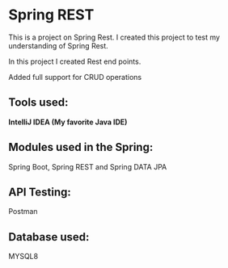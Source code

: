 # Spring REST

This is a project on Spring Rest. I created this project to test my understanding of Spring Rest. 

In this project I created Rest end points.

Added full support for CRUD operations

## Tools used:

**IntelliJ IDEA (My favorite Java IDE)**

## Modules used in the Spring:

Spring Boot, Spring REST and Spring DATA JPA



## API Testing:

Postman 

## Database used:

MYSQL8

